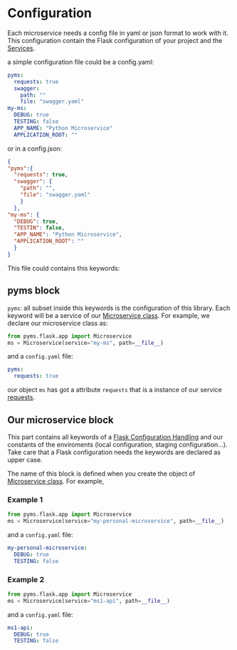 # Configuration

Each microservice needs a config file in yaml or json format to work with it. This configuration contain
the Flask configuration of your project and the [Services](services.md).

a simple configuration file could be a config.yaml:

```yaml
pyms:
  requests: true
  swagger:
    path: ""
    file: "swagger.yaml"
my-ms:
  DEBUG: true
  TESTING: false
  APP_NAME: "Python Microservice"
  APPLICATION_ROOT: ""
```

or in a config.json:

```json
{
"pyms":{
  "requests": true,
  "swagger": {
    "path": "",
    "file": "swagger.yaml"
    }
  },
"my-ms": {
  "DEBUG": true,
  "TESTIN": false,
  "APP_NAME": "Python Microservice",
  "APPLICATION_ROOT": ""
  }
}
```

This file could contains this keywords:


## pyms block

```pyms```: all subset inside this keywords is the configuration of this library. Each keyword will be a service of our
[Microservice class](ms_class.md). For example, we declare our microservice class as:

```python
from pyms.flask.app import Microservice
ms = Microservice(service="my-ms", path=__file__)
```
and a `config.yaml` file:

```yaml
pyms:
  requests: true
```

our object `ms` has got a attribute `requests` that is a instance of our service [requests](services.md). 

## Our microservice block
This part contains all keywords of a [Flask Configuration Handling](http://flask.pocoo.org/docs/1.0/config/) and our 
constants of the enviroments (local configuration, staging configuration...). Take care that a Flask configuration needs
the keywords are declared as upper case.

The name of this block is defined when you create the object of [Microservice class](ms_class.md). For example, 

### Example 1
```python
from pyms.flask.app import Microservice
ms = Microservice(service="my-personal-microservice", path=__file__)
```
and a `config.yaml` file:

```yaml
my-personal-microservice:
  DEBUG: true
  TESTING: false
```

### Example 2
```python
from pyms.flask.app import Microservice
ms = Microservice(service="ms1-api", path=__file__)
```
and a `config.yaml` file:

```yaml
ms1-api:
  DEBUG: true
  TESTING: false
```
